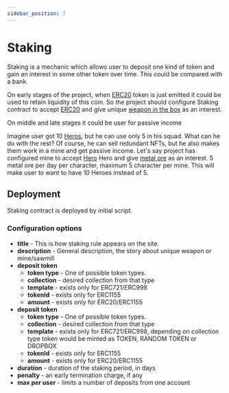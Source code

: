 ```yaml
---
sidebar_position: 7
---
```


# Staking

Staking is a mechanic which allows user to deposit one kind of token and gain an interest in some other token over time. This could be compared with a bank. 

On early stages of the project, when [ERC20](/docs/category/erc20/) token is just emitted it could be used to retain liquidity of this coin. So the project should configure Staking contract to accept [ERC20](/docs/category/erc20/) and give unique [weapon in the box](/docs/admin-panel/ERC721/dropbox/) as an interest.

On middle and late stages it could be user for passive income

Imagine user got 10 [Heros](/docs/category/erc998/), but he can use only 5 in his squad. What can he do with the rest? Of course, he can sell redundant NFTs, but he also makes them work in a mine and get passive income. Let's say project has configured mine to accept [Hero](/docs/category/erc998/) Hero and give [metal ore](/docs/category/erc1155/) as an interest. 5 metal ore per day per character, maximum 5 character per mine. This will make user to want to have 10 Heroes instead of 5.

## Deployment

Staking contract is deployed by initial script.

### Configuration options

- **title** - This is how staking rule appears on the site.
- **description** - General description, the story about unique weapon or mine/sawmill
- **deposit token**
    - **token type** - One of possible token types.
    - **collection** - desired collection from that type
    - **template** - exists only for ERC721/ERC998
    - **tokenId** - exists only for ERC1155
    - **amount** - exists only for ERC20/ERC1155
- **deposit token**
    - **token type** - One of possible token types.
    - **collection** - desired collection from that type
    - **template** - exists only for ERC721/ERC998, depending on collection type token would be minted as TOKEN, RANDOM TOKEN or DROPBOX
    - **tokenId** - exists only for ERC1155
    - **amount** - exists only for ERC20/ERC1155
- **duration** - duration of the staking period, in days
- **penalty** - an early termination charge, if any
- **max per user** - limits a number of deposits from one account

